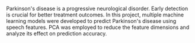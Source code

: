 Parkinson's disease is a progressive neurological disorder. Early detection is crucial for better treatment outcomes. In this project, multiple machine learning models were developed to predict Parkinson's disease using speech features. PCA was employed to reduce the feature dimensions and analyze its effect on prediction accuracy.
